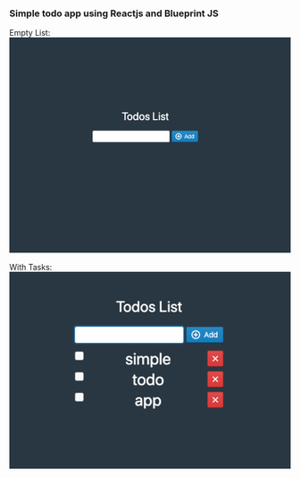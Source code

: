 ### Simple todo app using Reactjs and Blueprint JS

Empty List:
![empty list](/empty.png)

With Tasks:
![with tasks](/tasks.png)
